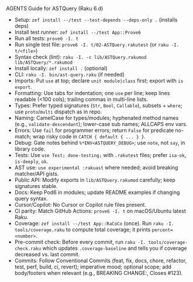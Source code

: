 AGENTS Guide for ASTQuery (Raku 6.d)
- Setup: `zef install --/test --test-depends --deps-only .` (installs deps)
- Install test runner: `zef install --/test App::Prove6`
- Run all tests: `prove6 -I. t`
- Run single test file: `prove6 -I. t/02-ASTQuery.rakutest` (or `raku -I. t/<file>`)
- Syntax check (lint): `raku -I. -c lib/ASTQuery.rakumod lib/ASTQuery/*.rakumod`
- Install locally: `zef install .` (optional)
- CLI: `raku -I. bin/ast-query.raku` (if needed)
- Imports: Put `use` at top; declare `unit module|class` first; export with `is export`.
- Formatting: Use tabs for indentation; one `use` per line; keep lines readable (<100 cols); trailing commas in multi-line lists.
- Types: Prefer typed signatures (`Str`, `Bool`, `Callable`), subsets + `where`; use `proto`/`multi` dispatch as in repo.
- Naming: CamelCase for types/modules; hyphenated method names (e.g., `validate-descendant`); lower-case sub names; ALLCAPS env vars.
- Errors: Use `fail` for programmer errors; return `False` for predicate no-match; wrap risky code in `CATCH { default { ... } }`.
- Debug: Gate notes behind `%*ENV<ASTQUERY_DEBUG>`; use `note`, not `say`, in library code.
- Tests: Use `use Test; done-testing;` with `.rakutest` files; prefer `isa-ok`, `is-deeply`, `ok`.
- AST use: `use experimental :rakuast` where needed; avoid breaking matcher/API gists.
- Public API: Modify exports in `lib/ASTQuery.rakumod` carefully; keep signatures stable.
- Docs: Keep Pod6 in modules; update README examples if changing query syntax.
- Cursor/Copilot: No Cursor or Copilot rule files present.
- CI parity: Match GitHub Actions: `prove6 -I. t` on macOS/Ubuntu latest Raku.
- Coverage: `zef install --/test App::RaCoCo` (once). Run `raku -I. tools/coverage.raku` to compute total coverage; it prints `percent=<number>`.
- Pre-commit check: Before every commit, run `raku -I. tools/coverage-check.raku` which updates `.coverage-baseline` and tells you if coverage decreased vs. last commit.
- Commits: Follow Conventional Commits (feat, fix, docs, chore, refactor, test, perf, build, ci, revert); imperative mood; optional scope; add body/footers when relevant (e.g., BREAKING CHANGE:, Closes #123).
